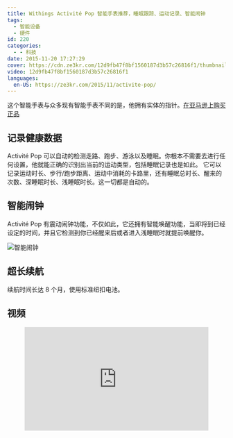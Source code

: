 ```yaml
---
title: Withings Activité Pop 智能手表推荐，睡眠跟踪、运动记录、智能闹钟
tags:
  - 智能设备
  - 硬件
id: 220
categories:
  - - 科技
date: 2015-11-20 17:27:29
cover: https://cdn.ze3kr.com/12d9fb47f8bf1560187d3b57c26816f1/thumbnails/thumbnail.jpg?time=1m4s
video: 12d9fb47f8bf1560187d3b57c26816f1
languages:
  en-US: https://ze3kr.com/2015/11/activite-pop/
---
```


这个智能手表与众多现有智能手表不同的是，他拥有实体的指针。[在亚马逊上购买正品](https://www.amazon.cn/gp/product/B00S5I9H4O?tag=ze3kr-23)
<!-- more -->

## 记录健康数据

Activité Pop 可以自动的检测走路、跑步、游泳以及睡眠。你根本不需要去进行任何设置，他就能正确的识别出当前的运动类型，包括睡眠记录也是如此。 它可以记录运动时长、步行/跑步距离、运动中消耗的卡路里，还有睡眠总时长、醒来的次数、深睡眠时长、浅睡眠时长。这一切都是自动的。

## 智能闹钟

Activité Pop 有震动闹钟功能，不仅如此，它还拥有智能唤醒功能，当即将到已经设定的时间，并且它检测到你已经醒来后或者进入浅睡眠时就提前唤醒你。

![智能闹钟](https://cdn.ze3kr.com/6T-behmofKYLsxlrK0l_MQ/6bbdb8d5-eff2-48fc-2f91-6fa65f493d00/large)

## 超长续航

续航时间长达 8 个月，使用标准纽扣电池。

## 视频

<figure>
  <div style="position: relative; padding-top: 56.25%;"><iframe src="https://cdn.ze3kr.com/iframe/12d9fb47f8bf1560187d3b57c26816f1?preload=metadata" style="border: none; position: absolute; top: 0; left: 0; height: 100%; width: 100%;"  allow="accelerometer; gyroscope; autoplay; encrypted-media; picture-in-picture;" allowfullscreen="true"></iframe></div>
</figure>
